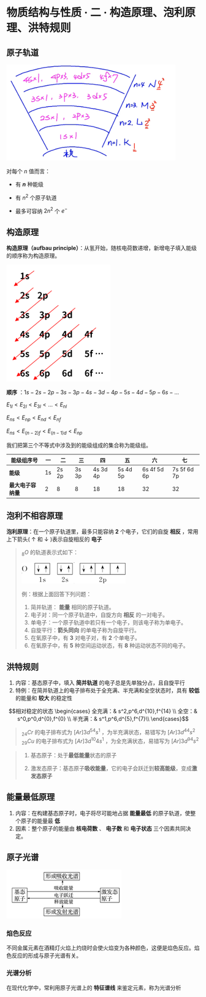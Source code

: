 # 物质结构与性质 · 二 · 构造原理、泡利原理、洪特规则

## 原子轨道

<img title="" src="images/2.1.png" alt="" width="441" data-align="left">

对每个 $n$ 值而言：

- 有 **$n$** 种能级

- 有 $n^2$ 个原子轨道

- 最多可容纳 $2n^2$ 个 $e^-$

## 构造原理

**构造原理（aufbau principle）**：从氢开始，随核电荷数递增，新增电子填入能级的顺序称为构造原理。

<img title="" src="images/2.2.png" alt="" width="271">

**顺序** ：$1s - 2s - 2p - 3s -  3p - 4s - 3d - 4p - 5s - 4d - 5p - 6s - ...$

${\displaystyle E_{1l}<E_{2l}<E_{3l}<...<E_{nl}}$

${\displaystyle E_{ns}<E_{np}<E_{nd}<E_{nf}}$

${\displaystyle E_{ns}<E_{(n-2)f}<E_{(n-1)d}<E_{np}}$

我们把第三个不等式中涉及到的能级组成的集合称为能级组。

  | 能级组序号 | 一   | 二     | 三     | 四     | 五     | 六     | 七   |
  | -------- | --- | ----- | ----- | ----- | ----- | ----- | --- |
  | **能级** | 1s | 2s 2p | 3s 3p | 4s 3d 4p | 5s 4d 5p | 6s 4f 5d 6p |7s 5f 6d 7p |
  | **最大电子容纳量** |2   | 8 | 8 | 18 | 18 | 32 | 32   |

## 泡利不相容原理

**泡利原理**：在一个原子轨道里，最多只能容纳  **2**  个电子，它们的自旋  **相反** ，常用上下箭头( ↑ 和 ↓ )表示自旋相反的  **电子**  

> 
> $_8O$ 的轨道表示式如下：
> 
> <img title="" src="images/2.3.png" alt="" width="271">
> 
> 例：根据上面回答下列问题：
> 
> 1. 简并轨道： **能量** 相同的原子轨道。
> 2. 电子对：同一个原子轨道中，自旋方向  **相反**  的一对电子。
> 3. 单电子：一个原子轨道中若只有一个电子，则该电子称为单电子。
> 4. 自旋平行：**箭头同向**  的单电子称为自旋平行。
> 5. 在氧原子中，有  **3**  对电子对，有  **2**  个单电子。
> 6. 在氧原子中，有  **5**  种空间运动状态，有  **8**  种运动状态不同的电子。
> 

## 洪特规则

1. 内容：基态原子中，填入  **简并轨道**  的电子总是先单独分占，且自旋平行
2. 特例：在简并轨道上的电子排布处于全充满、半充满和全空状态时，具有  **较低** 的能量和  **较大** 的稳定性
   
$$相对稳定的状态   \begin{cases}
全充满：& s^2,p^6,d^{10},f^{14} \\
全空：& s^0,p^0,d^{0},f^{0} \\
半充满：& s^1,p^6,d^{5},f^{7}\\
\end{cases}$$

>
>$_{24}Cr$ 的电子排布式为  $[Ar]3d^54s^1$  ，为半充满状态，易错写为 $[Ar]3d^44s^2$
>$_{29}Cu$ 的电子排布式为  $[Ar]3d^{10}4s^1$  ，为全充满状态，易错写为 $[Ar]3d^94s^2$

>
> 1. 基态原子：处于**最低能量**状态的原子
> 
> 2. 激发态原子：基态原子**吸收能量**，它的电子会跃迁到**较高能级**，变成**激发态原子**
>

## 能量最低原理
1. 内容：在构建基态原子时，电子将尽可能地占据  **能量最低**  的原子轨道，使整个原子的能量最  **低** 
2. 因素：整个原子的能量由  **核电荷数**  、  **电子数**  和  **电子状态**  三个因素共同决定。


## 原子光谱

<img title="" src="images/2.4.png" alt="" width="300">

### 焰色反应

不同金属元素在酒精灯火焰上灼烧时会使火焰变为各种颜色，这便是焰色反应。焰色反应的形成与原子光谱有关。

### 光谱分析

在现代化学中，常利用原子光谱上的  **特征谱线**  来鉴定元素，称为光谱分析